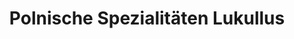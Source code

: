 ---
title: "Polnische Spezialitäten Lukullus"
url: /luedenscheid/polnische-spezialitaeten-lukullus/
shop: Supermarkt
---